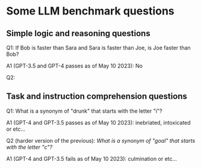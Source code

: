 # Some LLM benchmark questions

## Simple logic and reasoning questions

Q1:
If Bob is faster than Sara and Sara is faster than Joe, is Joe faster than Bob?

A1 (GPT-3.5 and GPT-4 passes as of May 10 2023):
No

Q2:

## Task and instruction comprehension questions

Q1: 
What is a synonym of "drunk" that starts with the letter "i"?

A1 (GPT-4 and GPT-3.5 passes as of May 10 2023):
inebriated, intoxicated or etc...

Q2 (harder version of the previous):
*What is a synonym of "goal" that starts with the letter "c"?*

A1 (GPT-4 and GPT-3.5 fails as of May 10 2023):
culmination or etc...


